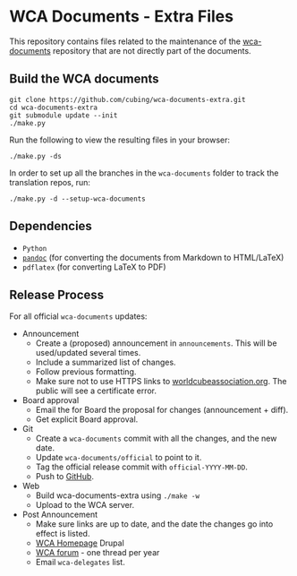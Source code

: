 # WCA Documents - Extra Files

This repository contains files related to the maintenance of the [wca-documents](https://github.com/cubing/wca-documents) repository that are not directly part of the documents.

## Build the WCA documents

    git clone https://github.com/cubing/wca-documents-extra.git
    cd wca-documents-extra
    git submodule update --init
    ./make.py

Run the following to view the resulting files in your browser:

    ./make.py -ds

In order to set up all the branches in the `wca-documents` folder to track the translation repos, run:

    ./make.py -d --setup-wca-documents

## Dependencies

- `Python`
- [`pandoc`](http://johnmacfarlane.net/pandoc/installing.html) (for converting the documents from Markdown to HTML/LaTeX)
- `pdflatex` (for converting LaTeX to PDF)

## Release Process

For all official `wca-documents` updates:

- Announcement
    - Create a (proposed) announcement in `announcements`. This will be used/updated several times.
    - Include a summarized list of changes.
    - Follow previous formatting.
    - Make sure not to use HTTPS links to [worldcubeassociation.org](http://worldcubeassociation.org/). The public will see a certificate error.
- Board approval
    - Email the for Board the proposal for changes (announcement + diff).
    - Get explicit Board approval.
- Git
    - Create a `wca-documents` commit with all the changes, and the new date.
    - Update `wca-documents/official` to point to it.
    - Tag the official release commit with `official-YYYY-MM-DD`.
    - Push to [GitHub](https://github.com/cubing/wca-documents).
- Web
    - Build wca-documents-extra using `./make -w`
    - Upload to the WCA server.
- Post Announcement
    - Make sure links are up to date, and the date the changes go into effect is listed.
    - [WCA Homepage](http://worldcubeassociation.org/) Drupal
    - [WCA forum](http://www.worldcubeassociation.org/forum/viewforum.php?f=9) - one thread per year
    - Email `wca-delegates` list.
